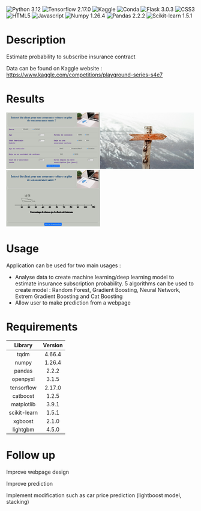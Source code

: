 ![Python 3.12](https://img.shields.io/badge/Python-FFD43B?style=for-the-badge&logo=python&logoColor=blue)
![Tensorflow 2.17.0](https://img.shields.io/badge/TensorFlow-FF6F00?style=for-the-badge&logo=tensorflow&logoColor=white)
![Kaggle](https://img.shields.io/badge/Kaggle-20BEFF?style=for-the-badge&logo=Kaggle&logoColor=white)
![Conda](https://img.shields.io/badge/conda-342B029.svg?&style=for-the-badge&logo=anaconda&logoColor=white)
![Flask 3.0.3](https://img.shields.io/badge/Flask-000000?style=for-the-badge&logo=flask&logoColor=white)
![CSS3](https://img.shields.io/badge/CSS3-1572B6?style=for-the-badge&logo=css3&logoColor=white)
![HTML5](https://img.shields.io/badge/HTML5-E34F26?style=for-the-badge&logo=html5&logoColor=white)
![Javascript](https://img.shields.io/badge/JavaScript-323330?style=for-the-badge&logo=javascript&logoColor=F7DF1E)
![Numpy 1.26.4](https://img.shields.io/badge/Numpy-777BB4?style=for-the-badge&logo=numpy&logoColor=white)
![Pandas 2.2.2](https://img.shields.io/badge/Pandas-2C2D72?style=for-the-badge&logo=pandas&logoColor=white)
![Scikit-learn 1.5.1](https://img.shields.io/badge/scikit_learn-F7931E?style=for-the-badge&logo=scikit-learn&logoColor=white)

# Description
Estimate probability to subscribe insurance contract

Data can be found on Kaggle website : https://www.kaggle.com/competitions/playground-series-s4e7


# Results
<img src="https://github.com/yanntt4/insurance_cross_selling_kaggle/blob/master/readme_photo/presentation_page.JPG" alt="Alt Text" width="250" height="150"><img src="https://github.com/yanntt4/insurance_cross_selling_kaggle/blob/master/readme_photo/pexels-jens-johnsson-14223-66100.jpg" alt="Alt Text" width="250" height="150"><img src="https://github.com/yanntt4/insurance_cross_selling_kaggle/blob/master/readme_photo/prediction_page.JPG" alt="Alt Text" width="250" height="150">


# Usage
Application can be used for two main usages :
- Analyse data to create machine learning/deep learning model to estimate insurance subscription probability. 5 algorithms can be used to create model : Random Forest, Gradient Boosting, Neural Network, Extrem Gradient Boosting and Cat Boosting
- Allow user to make prediction from a webpage


# Requirements
| Library | Version | 
| :-: | :-: |
| tqdm | 4.66.4  |
| numpy | 1.26.4  |
| pandas | 2.2.2  |
| openpyxl | 3.1.5  |
| tensorflow | 2.17.0 |
| catboost | 1.2.5 |
| matplotlib | 3.9.1  |
| scikit-learn | 1.5.1 |
| xgboost | 2.1.0 |
| lightgbm | 4.5.0 |

# Follow up
Improve webpage design

Improve prediction

Implement modification such as car price prediction (lightboost model, stacking)
